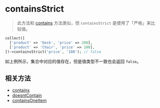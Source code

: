# containsStrict

> 此方法和 [contains](contains.md) 方法类似，但 `containsStrict` 是使用了「严格」来比较值。

```php
collect([
  ['product' => 'Desk', 'price' => 200],
  ['product' => 'Chair', 'price' => 100],
])->containsStrict('price', '100'); // false
```

如上例所示，集合中对应的值存在，但是值类型不一致也会返回 `false`。

## 相关方法

- [contains](contains.md)
- [doesntContain](doesntContain.md)
- [containsOneItem](containsOneItem.md)
